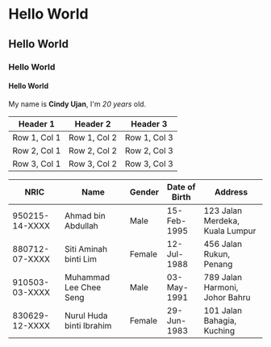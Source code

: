 # Hello World 
## Hello World
### Hello World
#### Hello World

My name is **Cindy Ujan**, I'm *20 years* old.

| Header 1 | Header 2 | Header 3 |
|----------|----------|----------|
| Row 1, Col 1 | Row 1, Col 2 | Row 1, Col 3 |
| Row 2, Col 1 | Row 2, Col 2 | Row 2, Col 3 |
| Row 3, Col 1 | Row 3, Col 2 | Row 3, Col 3 |

| NRIC       | Name                  | Gender | Date of Birth | Address                           |
|------------|-----------------------|--------|---------------|-----------------------------------|
| 950215-14-XXXX | Ahmad bin Abdullah  | Male   | 15-Feb-1995   | 123 Jalan Merdeka, Kuala Lumpur   |
| 880712-07-XXXX | Siti Aminah binti Lim | Female | 12-Jul-1988  | 456 Jalan Rukun, Penang           |
| 910503-03-XXXX | Muhammad Lee Chee Seng | Male  | 03-May-1991  | 789 Jalan Harmoni, Johor Bahru   |
| 830629-12-XXXX | Nurul Huda binti Ibrahim | Female | 29-Jun-1983 | 101 Jalan Bahagia, Kuching        |
